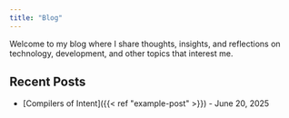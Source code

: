 ```yaml
---
title: "Blog"
---
```


Welcome to my blog where I share thoughts, insights, and reflections on technology, development, and other topics that interest me.

## Recent Posts

- [Compilers of Intent]({{< ref "example-post" >}}) - June 20, 2025
